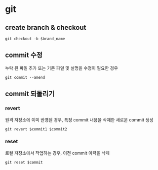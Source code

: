 # git

## create branch & checkout

```command
git checkout -b $brand_name
```

## commit 수정

누락 된 파일 추가 또는 기존 파일 및 설명을 수정이 필요한 경우

```command
git commit --amend
```

## commit 되돌리기

### revert

원격 저장소에 이미 반영된 경우, 특정 commit 내용을 삭제한 새로운 commit 생성

```command
git revert $commit1 $commit2
```

### reset

로컬 저장소에서 작업하는 경우, 이전 commit 이력을 삭제

```command
git reset $commit
```
